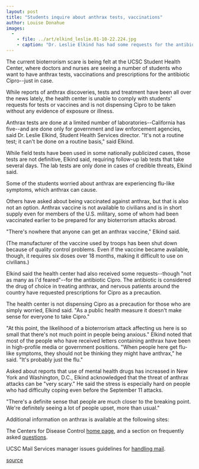 ```yaml
---
layout: post
title: "Students inquire about anthrax tests, vaccinations"
author: Louise Donahue
images:
  -
    - file: ../art/elkind_leslie.01-10-22.224.jpg
    - caption: "Dr. Leslie Elkind has had some requests for the antibiotic Cipro, but said it is against Health Center policy to dispense it strictly as a precautionary measure. Photo: Louise Donahue"
---
```


The current bioterrorism scare is being felt at the UCSC Student Health Center, where doctors and nurses are seeing a number of students who want to have anthrax tests, vaccinations and prescriptions for the antibiotic Cipro--just in case.

While reports of anthrax discoveries, tests and treatment have been all over the news lately, the health center is unable to comply with students' requests for tests or vaccines and is not dispensing Cipro to be taken without any evidence of exposure or illness.  
  
Anthrax tests are done at a limited number of laboratories--California has five--and are done only for government and law enforcement agencies, said Dr. Leslie Elkind, Student Health Services director. "It's not a routine test; it can't be done on a routine basis," said Elkind.  
  
While field tests have been used in some nationally publicized cases, those tests are not definitive, Elkind said, requiring follow-up lab tests that take several days. The lab tests are only done in cases of credible threats, Elkind said.  
  
Some of the students worried about anthrax are experiencing flu-like symptoms, which anthrax can cause.  
  
Others have asked about being vaccinated against anthrax, but that is also not an option. Anthrax vaccine is not available to civilians and is in short supply even for members of the U.S. military, some of whom had been vaccinated earlier to be prepared for any bioterrorism attacks abroad.  
  
"There's nowhere that anyone can get an anthrax vaccine," Elkind said.   
  
(The manufacturer of the vaccine used by troops has been shut down because of quality control problems. Even if the vaccine became available, though, it requires six doses over 18 months, making it difficult to use on civilians.)  
  
Elkind said the health center had also received some requests--though "not as many as I'd feared"--for the antibiotic Cipro. The antibiotic is considered the drug of choice in treating anthrax, and nervous patients around the country have requested prescriptions for Cipro as a precaution.   
  
The health center is not dispensing Cipro as a precaution for those who are simply worried, Elkind said. "As a public health measure it doesn't make sense for everyone to take Cipro."  
  
"At this point, the likelihood of a bioterrorism attack affecting us here is so small that there's not much point in people being anxious." Elkind noted that most of the people who have received letters containing anthrax have been in high-profile media or government positions. "When people here get flu-like symptoms, they should not be thinking they might have anthrax," he said. "It's probably just the flu."  
  
Asked about reports that use of mental health drugs has increased in New York and Washington, D.C., Elkind acknowledged that the threat of anthrax attacks can be "very scary." He said the stress is especially hard on people who had difficulty coping even before the September 11 attacks.   
  
"There's a definite sense that people are much closer to the breaking point. We're definitely seeing a lot of people upset, more than usual."  
  
Additional information on anthrax is available at the following sites:  
  
The Centers for Disease Control [home page][1], and a section on frequently asked [questions][2].  
  
UCSC Mail Services manager issues guidelines for [handling mail][3].   
  
  

[1]: http://www.bt.cdc.gov/
[2]: http://www.cdc.gov/ncidod/dbmd/diseaseinfo/anthrax_g.htm
[3]: http://www.ucsc.edu/currents/terrorist_crisis/mail.html

[source](http://www1.ucsc.edu/currents/01-02/10-22/anthrax_fears.html "Permalink to anthrax_fears")
